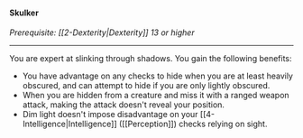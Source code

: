 #### Skulker

_Prerequisite: [[2-Dexterity|Dexterity]] 13 or higher_

---

You are expert at slinking through shadows. You gain the following benefits:

-   You have advantage on any checks to hide when you are at least heavily obscured, and can attempt to hide if you are only lightly obscured.
-   When you are hidden from a creature and miss it with a ranged weapon attack, making the attack doesn't reveal your position.
-   Dim light doesn't impose disadvantage on your [[4-Intelligence|Intelligence]] ([[Perception]]) checks relying on sight.